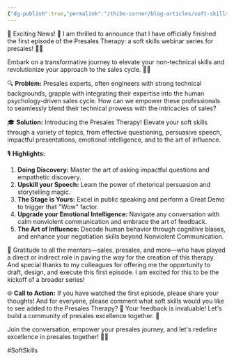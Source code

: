 ```yaml
---
{"dg-publish":true,"permalink":"/thibs-corner/blog-articles/soft-skills/the-presales-therapy-episode-1/"}
---
```



🚀 Exciting News! 🚀 I am thrilled to announce that I have officially finished the first episode of the Presales Therapy: a soft skills webinar series for presales! 🌟🎉

Embark on a transformative journey to elevate your non-technical skills and revolutionize your approach to the sales cycle. 🔄💡

🔍 **Problem:** Presales experts, often engineers with strong technical backgrounds, grapple with integrating their expertise into the human psychology-driven sales cycle. How can we empower these professionals to seamlessly blend their technical prowess with the intricacies of sales?

🎓 **Solution:** Introducing the Presales Therapy! Elevate your soft skills through a variety of topics, from effective questioning, persuasive speech, impactful presentations, emotional intelligence, and to the art of influence.

🎙️ **Highlights:**

1. **Doing Discovery:** Master the art of asking impactful questions and empathetic discovery.
2. **Upskill your Speech:** Learn the power of rhetorical persuasion and storytelling magic.
3. **The Stage is Yours:** Excel in public speaking and perform a Great Demo to trigger that "Wow" factor.
4. **Upgrade your Emotional Intelligence:** Navigate any conversation with calm nonviolent communication and embrace the art of feedback.
5. **The Art of Influence:** Decode human behavior through cognitive biases, and enhance your negotiation skills beyond Nonviolent Communication.

🙏 Gratitude to all the mentors—sales, presales, and more—who have played a direct or indirect role in paving the way for the creation of this therapy. And special thanks to my colleagues for offering me the opportunity to draft, design, and execute this first episode. I am excited for this to be the kickoff of a broader series!

🌐 **Call to Action:** If you have watched the first episode, please share your thoughts! And for everyone, please comment what soft skills would you like to see added to the Presales Therapy? 🌈 Your feedback is invaluable! Let's build a community of presales excellence together. 🤝

Join the conversation, empower your presales journey, and let's redefine excellence in presales together! 🚀💼

#SoftSkills 
